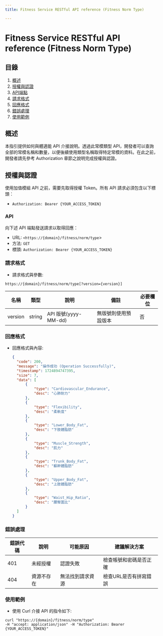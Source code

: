 ```yaml
---
title: Fitness Service RESTful API reference (Fitness Norm Type)

---
```


# Fitness Service RESTful API reference (Fitness Norm Type)

## 目錄
1. [概述](#概述)
2. [授權與認證](#授權與認證)
3. [API端點](#API)
4. [請求格式](#請求格式)
5. [回應格式](#回應格式)
6. [錯誤處理](#錯誤處理)
7. [使用範例](#使用範例)

## 概述
本指引提供如何與體適能 API 介接說明。透過此常模類型 API，開發者可以查詢全部的常模名稱和數量，以便後續使用類型名稱取得特定常模的資料。在此之前，開發者請先參考 Authorization 章節之說明完成授權與認證。

## 授權與認證
使用加值模組 API 之前，需要先取得授權 Token。所有 API 請求必須包含以下標頭：

- `Authorization: Bearer {YOUR_ACCESS_TOKEN}`

### API
向下述 API 端點發送請求以取得回應：
- URL: `<https://{domain}/fitness/norm/type`>
- 方法: `GET`
- 標頭: `Authorization: Bearer {YOUR_ACCESS_TOKEN}`

### 請求格式
- 請求格式與參數:
```shell=
https://{domain}/fitness/norm/type[?version={version}]
```

| 名稱 | 類型 | 說明 | 備註 | 必要欄位 | 
| -------- | -------- | -------- | -------- | -------- |
| version | string | API 版號(yyyy-MM-dd) | 無版號則使用預設版本 | 否 |

### 回應格式
- 回應格式與內容:
  ```json
  {
    "code": 200,
    "message": "操作成功 (Operation Successfully)",
    "timestamp": 1724894747395,
    "size": 7,
    "data": [
        {
            "type": "Cardiovascular_Endurance",
            "desc": "心肺耐力"
        },
        {
            "type": "Flexibility",
            "desc": "柔軟度"
        },
        {
            "type": "Lower_Body_Fat",
            "desc": "下肢體脂肪"
        },
        {
            "type": "Muscle_Strength",
            "desc": "肌力"
        },
        {
            "type": "Trunk_Body_Fat",
            "desc": "軀幹體脂肪"
        },
        {
            "type": "Upper_Body_Fat",
            "desc": "上肢體脂肪"
        },
        {
            "type": "Waist_Hip_Ratio",
            "desc": "腰臀圍比"
        }
    ]
  }

### 錯誤處理
| 錯誤代碼 | 說明 | 可能原因 | 建議解決方案 |
| -------- | -------- | -------- | -------- |
| 401 | 未經授權 | 認證失敗 | 檢查帳號和密碼是否正確 |
| 404 | 資源不存在 | 無法找到請求資源 | 檢查URL是否有拼寫錯誤 |

### 使用範例
- 使用 Curl 介接 API 的指令如下:
```shell=
curl "https://{domain}/fitness/norm/type"
-H "accept: application/json" -H "Authorization: Bearer {YOUR_ACCESS_TOKEN}"
```